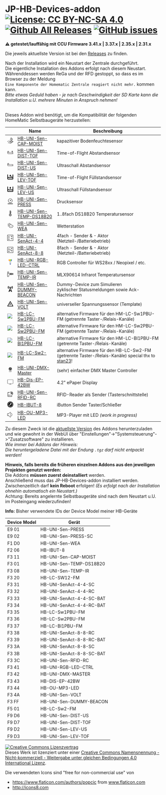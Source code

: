 # JP-HB-Devices-addon [![License: CC BY-NC-SA 4.0](https://img.shields.io/badge/License-CC%20BY--NC--SA%204.0-lightgrey.svg)](https://creativecommons.org/licenses/by-nc-sa/4.0/) [![Github All Releases](https://img.shields.io/github/downloads/jp112sdl/JP-HB-Devices-addon/total.svg)](https://github.com/jp112sdl/JP-HB-Devices-addon/releases) [![GitHub issues](https://img.shields.io/github/issues/jp112sdl/JP-HB-Devices-addon.svg)](https://github.com/jp112sdl/JP-HB-Devices-addon/issues)

**:warning: getestet/lauffähig mit CCU Firmware 3.41.x | 3.37.x | 2.35.x | 2.31.x**

Die jeweils aktuellste Version ist bei den [Releases](https://github.com/jp112sdl/JP-HB-Devices-addon/releases/latest) zu finden.

Nach der Installation wird ein Neustart der Zentrale durchgeführt.<br/>
Die eigentliche Installation des Addons erfolgt nach diesem Neustart.<br/>
Währenddessen werden ReGa und der RFD gestoppt, so dass es im Browser zu der Meldung<br/>`Eine Komponente der Homematic Zentrale reagiert nicht mehr.` kommen kann.<br/>
_Bitte etwas Geduld haben - je nach Geschwindigkeit der SD Karte kann die Installation u.U. mehrere Minuten in Anspruch nehmen!_<br/><br/>

Dieses Addon wird benötigt, um die Kompatibilität der folgenden HomeMatic Selbstbaugeräte herzustellen:

|  | Name | Beschreibung |
|--------|--------|--------|
|<img src="src/addon/www/config/img/devices/50/hb-uni-sen-cap-moist_thumb.png" width=25/> | [HB-UNI-Sen-CAP-MOIST](https://github.com/jp112sdl/HB-UNI-Sen-CAP-MOIST) | kapazitiver Bodenfeuchtesensor | 
|<img src="src/addon/www/config/img/devices/50/hb-uni-sen-dist-tof_thumb.png" width=25/> | [HB-UNI-Sen-DIST-TOF](https://github.com/jp112sdl/HB-UNI-Sen-DIST-TOF) | Time-of-Flight Abstandsensor | 
|<img src="src/addon/www/config/img/devices/50/hb-uni-sen-dist-us_thumb.png" width=25/> | [HB-UNI-Sen-DIST-US](https://github.com/jp112sdl/HB-UNI-Sen-DIST-US) | Ultraschall Abstandsensor | 
|<img src="src/addon/www/config/img/devices/50/hb-uni-sen-lev-tof_thumb.png" width=25/> | [HB-UNI-Sen-LEV-TOF](https://github.com/jp112sdl/HB-UNI-Sen-LEV-TOF) | Time-of-Flight Füllstandsensor | 
|<img src="src/addon/www/config/img/devices/50/hb-uni-sen-lev-us_thumb.png" width=25/> | [HB-UNI-Sen-LEV-US](https://github.com/jp112sdl/HB-UNI-Sen-LEV-US) | Ultraschall Füllstandsensor | 
|<img src="src/addon/www/config/img/devices/50/hb-uni-sen-press_thumb.png" width=25/> | [HB-UNI-Sen-PRESS](https://github.com/jp112sdl/HB-UNI-Sen-PRESS) | Drucksensor | 
|<img src="src/addon/www/config/img/devices/50/hb-uni-sen-temp-ds18b20_thumb.png" width=25/> | [HB-UNI-Sen-TEMP-DS18B20](https://github.com/jp112sdl/HB-UNI-Sen-TEMP-DS18B20) | 1..8fach DS18B20 Temperatursensor | 
|<img src="src/addon/www/config/img/devices/50/hb-uni-sen-wea_thumb.png" width=25/> | [HB-UNI-Sen-WEA](https://github.com/jp112sdl/HB-UNI-Sen-WEA) | Wetterstation | 
|<img src="src/addon/www/config/img/devices/50/hb-uni-senact-4-4_thumb.png" width=25/> | [HB-UNI-SenAct-4-4](https://github.com/jp112sdl/HB-UNI-SenAct-4-4) | 4fach - Sender & - Aktor (Netzteil-/Batteriebetrieb) | 
|<img src="src/addon/www/config/img/devices/50/hb-uni-senact-8-8_thumb.png" width=25/> | [HB-UNI-SenAct-8-8](https://github.com/jp112sdl/HB-UNI-SenAct-8-8) | 8fach - Sender & - Aktor (Netzteil-/Batteriebetrieb) | 
|<img src="src/addon/www/config/img/devices/50/hb-uni-rgb-led-ctrl_thumb.png" width=25/> | [HB-UNI-RGB-LED-CTRL](https://github.com/jp112sdl/HB-UNI-RGB-LED-CTRL) | RGB Controller für WS28xx / Neopixel / etc. | 
|<img src="src/addon/www/config/img/devices/50/hb-uni-sen-temp-ir_thumb.png" width=25/> | [HB-UNI-Sen-TEMP-IR](https://github.com/jp112sdl/HB-UNI-Sen-TEMP-IR) | MLX90614 Infrarot Temperatursensor | 
|<img src="src/addon/www/config/img/devices/50/hb-uni-sen-dummy-beacon_thumb.png" width=25/> | [HB-UNI-Sen-DUMMY-BEACON](https://github.com/jp112sdl/HB-UNI-Sen-DUMMY-BEACON) | Dummy-Device zum Simulieren<br>zyklischer Statusmeldungen sowie Ack-Nachrichten | 
|<img src="src/addon/www/config/img/devices/50/hb-uni-sen-volt_thumb.png" width=25/> | [HB-UNI-Sen-VOLT](https://github.com/jp112sdl/HB-UNI-Sen-VOLT) | universeller Spannungssensor (Template) | 
|<img src="https://github.com/eq-3/occu/blob/master/WebUI/www/config/img/devices/50/PushButton-2ch-wm_thumb.png" width=25/> | [HB-LC-Sw1PBU-FM](https://github.com/jp112sdl/Beispiel_AskSinPP/tree/master/examples/HB-LC-Sw1PBU-FM) | alternative Firmware für den HM-LC-Sw1PBU-FM (getrennte Taster-/Relais-Kanäle) | 
|<img src="https://github.com/eq-3/occu/blob/master/WebUI/www/config/img/devices/50/PushButton-2ch-wm_thumb.png" width=25/> | [HB-LC-Sw2PBU-FM](https://github.com/jp112sdl/Beispiel_AskSinPP/tree/master/examples/HB-LC-Sw2PBU-FM) | alternative Firmware für den HM-LC-Sw2PBU-FM (getrennte Taster-/Relais-Kanäle) | 
|<img src="https://github.com/eq-3/occu/blob/master/WebUI/www/config/img/devices/50/PushButton-2ch-wm_thumb.png" width=25/> | [HB-LC-Bl1PBU-FM](https://github.com/jp112sdl/Beispiel_AskSinPP/tree/master/examples/HB-LC-Bl1PBU-FM) | alternative Firmware für den HM-LC-Bl1PBU-FM (getrennte Taster-/Relais-Kanäle) | 
|<img src="https://github.com/eq-3/occu/blob/master/WebUI/www/config/img/devices/50/5_hm-lc-sw2-fm_thumb.png" width=25/> | [HB-LC-Sw2-FM](https://github.com/stan23/HB-LC-Sw2-FM) | alternative Firmware für den HB-LC-Sw2-FM (getrennte Taster-/Relais-Kanäle) special thx to [stan23](https://github.com/stan23)! |
|<img src="src/addon/www/config/img/devices/50/hb-uni-dmx-master_thumb.png" width=25/> | [HB-UNI-DMX-Master](https://github.com/jp112sdl/HB-UNI-DMX-Master) | (sehr) einfacher DMX Master Controller | 
|<img src="src/addon/www/config/img/devices/50/hb-dis-ep-42bw_thumb.png" width=25/> | [HB-Dis-EP-42BW](https://github.com/jp112sdl/HB-Dis-EP-42BW) | 4.2" ePaper Display | 
|<img src="src/addon/www/config/img/devices/50/hb-uni-sen-rfid-rc_thumb.png" width=25/> | [HB-UNI-Sen-RFID-RC](https://github.com/jp112sdl/HB-UNI-Sen-RFID-RC) | RFID-Reader als Sender (Tasterschnittstelle) | 
|<img src="src/addon/www/config/img/devices/50/hb-ibut-8_thumb.png" width=25/> | [HB-IBUT-8](https://github.com/pa-pa/AskSinPP/tree/master/examples/custom/HB-IBUT-8) | iButton Sender Taster/Schließer |
|<img src="src/addon/www/config/img/devices/50/hb-ou-mp3-led_thumb.png" width=25/> | [HB-OU-MP3-LED](https://github.com/jp112sdl/HB-OU-MP3-LED) | MP3-Player mit LED _(work in progress)_ |

Zu diesem Zweck ist die [aktuellste Version](https://github.com/jp112sdl/JP-HB-Devices-addon/releases/latest) des Addons herunterzuladen und wie gewohnt in der WebUI über "Einstellungen"->"Systemsteuerung"->"Zusatzsoftware" zu installieren.
<br>_Wie immer bei Addons der Hinweis:<br>Die heruntergeladene Datei mit der Endung `.tgz` darf nicht entpackt werden!_

**Hinweis, falls bereits die früheren einzelnen Addons aus den jeweiligen Projekten genutzt werden:**<br>
Die Addons **müssen zuerst deinstalliert** werden.<br>
Anschließend muss das JP-HB-Devices-addon installiert werden.<br>
Zwischenzeitlich darf **kein Reboot** erfolgen! _(Es erfolgt nach der Installation ohnehin automatisch ein Neustart.)_<br>
Achtung: Bereits angelernte Selbstbaugeräte sind nach dem Neustart u.U. im Posteingang wiederzufinden!

**Info:** Bisher verwendete IDs der Device Model meiner HB-Geräte

| Device Model | Gerät |
|--------|--------|
|E9 01 | HB-UNI-Sen-PRESS |
|E9 02 | HB-UNI-Sen-PRESS-SC |
|F1 D0 | HB-UNI-Sen-WEA |
|F2 06 | HB-IBUT-8 |
|F3 11 | HB-UNI-Sen-CAP-MOIST |
|F3 01 | HB-UNI-Sen-TEMP-DS18B20 |
|F3 08 | HB-UNI-Sen-TEMP-IR |
|F3 20 | HB-LC-SW12-FM |
|F3 31 | HB-UNI-SenAct-4-4-SC|
|F3 32 | HB-UNI-SenAct-4-4-RC|
|F3 33 | HB-UNI-SenAct-4-4-SC-BAT|
|F3 34 | HB-UNI-SenAct-4-4-RC-BAT|
|F3 35 | HB-LC-Sw1PBU-FM|
|F3 36 | HB-LC-Sw2PBU-FM|
|F3 37 | HB-LC-Bl1PBU-FM|
|F3 38 | HB-UNI-SenAct-8-8-RC|
|F3 39 | HB-UNI-SenAct-8-8-RC-BAT|
|F3 3A | HB-UNI-SenAct-8-8-SC|
|F3 3B | HB-UNI-SenAct-8-8-SC-BAT|
|F3 3C | HB-UNI-Sen-RFID-RC|
|F3 41 | HB-UNI-RGB-LED-CTRL |
|F3 42 | HB-UNI-DMX-MASTER |
|F3 43 | HB-DIS-EP-42BW |
|F3 44 | HB-OU-MP3-LED |
|F3 4A | HB-UNI-Sen-VOLT |
|F3 FF | HB-UNI-Sen-DUMMY-BEACON |
|F5 01 | HB-LC-Sw2-FM |
|F9 D6 | HB-UNI-Sen-DIST-US |
|F9 D7 | HB-UNI-Sen-DIST-TOF |
|F9 D2 | HB-UNI-Sen-LEV-US |
|F9 D3 | HB-UNI-Sen-LEV-TOF |


<a rel="license" href="http://creativecommons.org/licenses/by-nc-sa/4.0/"><img alt="Creative Commons Lizenzvertrag" style="border-width:0" src="https://i.creativecommons.org/l/by-nc-sa/4.0/88x31.png" /></a><br />Dieses Werk ist lizenziert unter einer <a rel="license" href="http://creativecommons.org/licenses/by-nc-sa/4.0/">Creative Commons Namensnennung - Nicht-kommerziell - Weitergabe unter gleichen Bedingungen 4.0 International Lizenz</a>.

Die verwendeten Icons sind "free for non-commercial use" von
 - https://www.flaticon.com/authors/popcic from www.flaticon.com 
 - http://icons8.com 
